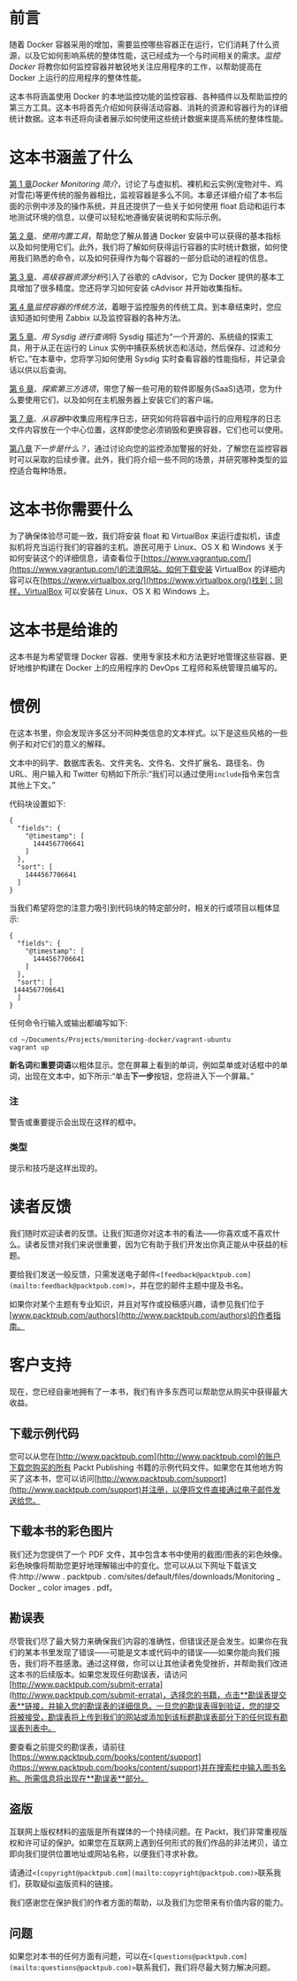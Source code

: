 # 前言

随着 Docker 容器采用的增加，需要监控哪些容器正在运行，它们消耗了什么资源，以及它如何影响系统的整体性能，这已经成为一个与时间相关的需求。*监控 Docker* 将教你如何监控容器并敏锐地关注应用程序的工作，以帮助提高在 Docker 上运行的应用程序的整体性能。

这本书将涵盖使用 Docker 的本地监控功能的监控容器、各种插件以及帮助监控的第三方工具。这本书将首先介绍如何获得活动容器、消耗的资源和容器行为的详细统计数据。这本书还将向读者展示如何使用这些统计数据来提高系统的整体性能。

# 这本书涵盖了什么

[第 1 章](1.html#DB7S1-fcf7b4d102f841bba77b823d677470e0 "Chapter 1. Introduction to Docker Monitoring")*Docker Monitoring 简介*，讨论了与虚拟机、裸机和云实例(宠物对牛、鸡对雪花)等更传统的服务器相比，监视容器是多么不同。本章还详细介绍了本书后面的示例中涉及的操作系统，并且还提供了一些关于如何使用 float 启动和运行本地测试环境的信息，以便可以轻松地遵循安装说明和实际示例。

[第 2 章](2.html#K0RQ2-fcf7b4d102f841bba77b823d677470e0 "Chapter 2. Using the Built-in Tools")、*使用内置工具*，帮助您了解从普通 Docker 安装中可以获得的基本指标以及如何使用它们。此外，我们将了解如何获得运行容器的实时统计数据，如何使用我们熟悉的命令，以及如何获得作为每个容器的一部分启动的进程的信息。

[第 3 章](3.html#NQU21-fcf7b4d102f841bba77b823d677470e0 "Chapter 3. Advanced Container Resource Analysis")、*高级容器资源分析*引入了谷歌的 cAdvisor，它为 Docker 提供的基本工具增加了很多精度。您还将学习如何安装 cAdvisor 并开始收集指标。

[第 4 章](4.html#11C3M1-fcf7b4d102f841bba77b823d677470e0 "Chapter 4. A Traditional Approach to Monitoring Containers")*监控容器的传统方法*，着眼于监控服务的传统工具。到本章结束时，您应该知道如何使用 Zabbix 以及监控容器的各种方法。

[第 5 章](5.html#1565U1-fcf7b4d102f841bba77b823d677470e0 "Chapter 5. Querying with Sysdig")、*用 Sysdig 进行查询*将 Sysdig 描述为“一个开源的、系统级的探索工具，用于从正在运行的 Linux 实例中捕获系统状态和活动，然后保存、过滤和分析它。”在本章中，您将学习如何使用 Sysdig 实时查看容器的性能指标，并记录会话以供以后查询。

[第 6 章](6.html#19UOO1-fcf7b4d102f841bba77b823d677470e0 "Chapter 6. Exploring Third Party Options")、*探索第三方选项*，带您了解一些可用的软件即服务(SaaS)选项，您为什么要使用它们，以及如何在主机服务器上安装它们的客户端。

[第 7 章](7.html#1FLS41-fcf7b4d102f841bba77b823d677470e0 "Chapter 7. Collecting Application Logs from within the Container")、*从容器*中收集应用程序日志，研究如何将容器中运行的应用程序的日志文件内容放在一个中心位置，这样即使您必须销毁和更换容器，它们也可以使用。

[第八章](8.html#1JFUC2-fcf7b4d102f841bba77b823d677470e0 "Chapter 8. What Are the Next Steps?")*下一步是什么？*，通过讨论向您的监控添加警报的好处，了解您在监控容器时可以采取的后续步骤。此外，我们将介绍一些不同的场景，并研究哪种类型的监控适合每种场景。

# 这本书你需要什么

为了确保体验尽可能一致，我们将安装 float 和 VirtualBox 来运行虚拟机，该虚拟机将充当运行我们的容器的主机。游民可用于 Linux、OS X 和 Windows 关于如何安装这个的详细信息，请查看位于[https://www.vagrantup.com/](https://www.vagrantup.com/)的流浪网站。如何下载安装 VirtualBox 的详细内容可以在[https://www.virtualbox.org/](https://www.virtualbox.org/)找到；同样，VirtualBox 可以安装在 Linux、OS X 和 Windows 上。

# 这本书是给谁的

这本书是为希望管理 Docker 容器、使用专家技术和方法更好地管理这些容器、更好地维护构建在 Docker 上的应用程序的 DevOps 工程师和系统管理员编写的。

# 惯例

在这本书里，你会发现许多区分不同种类信息的文本样式。以下是这些风格的一些例子和对它们的意义的解释。

文本中的码字、数据库表名、文件夹名、文件名、文件扩展名、路径名、伪 URL、用户输入和 Twitter 句柄如下所示:“我们可以通过使用`include`指令来包含其他上下文。”

代码块设置如下:

```
{
  "fields": {
    "@timestamp": [
      1444567706641
    ]
  },
  "sort": [
    1444567706641
  ]
}
```

当我们希望将您的注意力吸引到代码块的特定部分时，相关的行或项目以粗体显示:

```
{
  "fields": {
    "@timestamp": [
      1444567706641
    ]
  },
  "sort": [
 1444567706641
  ]
}
```

任何命令行输入或输出都编写如下:

```
cd ~/Documents/Projects/monitoring-docker/vagrant-ubuntu
vagrant up

```

**新名词**和**重要词语**以粗体显示。您在屏幕上看到的单词，例如菜单或对话框中的单词，出现在文本中，如下所示:“单击**下一步**按钮，您将进入下一个屏幕。”

### 注

警告或重要提示会出现在这样的框中。

### 类型

提示和技巧是这样出现的。

# 读者反馈

我们随时欢迎读者的反馈。让我们知道你对这本书的看法——你喜欢或不喜欢什么。读者反馈对我们来说很重要，因为它有助于我们开发出你真正能从中获益的标题。

要给我们发送一般反馈，只需发送电子邮件`<[feedback@packtpub.com](mailto:feedback@packtpub.com)>`，并在您的邮件主题中提及书名。

如果你对某个主题有专业知识，并且对写作或投稿感兴趣，请参见我们位于[www.packtpub.com/authors](http://www.packtpub.com/authors)的作者指南。

# 客户支持

现在，您已经自豪地拥有了一本书，我们有许多东西可以帮助您从购买中获得最大收益。

## 下载示例代码

您可以从您在[http://www.packtpub.com](http://www.packtpub.com)的账户下载您购买的所有 Packt Publishing 书籍的示例代码文件。如果您在其他地方购买了这本书，您可以访问[http://www.packtpub.com/support](http://www.packtpub.com/support)并注册，以便将文件直接通过电子邮件发送给您。

## 下载本书的彩色图片

我们还为您提供了一个 PDF 文件，其中包含本书中使用的截图/图表的彩色映像。彩色映像将帮助您更好地理解输出中的变化。您可以从以下网址下载该文件:http://www . packtpub . com/sites/default/files/downloads/Monitoring _ Docker _ color images . pdf。

## 勘误表

尽管我们尽了最大努力来确保我们内容的准确性，但错误还是会发生。如果你在我们的某本书里发现了错误——可能是文本或代码中的错误——如果你能向我们报告，我们将不胜感激。通过这样做，你可以让其他读者免受挫折，并帮助我们改进这本书的后续版本。如果您发现任何勘误表，请访问[http://www.packtpub.com/submit-errata](http://www.packtpub.com/submit-errata)，选择您的书籍，点击**勘误表提交表**链接，并输入您的勘误表的详细信息。一旦您的勘误表得到验证，您的提交将被接受，勘误表将上传到我们的网站或添加到该标题勘误表部分下的任何现有勘误表列表中。

要查看之前提交的勘误表，请前往[https://www.packtpub.com/books/content/support](https://www.packtpub.com/books/content/support)并在搜索栏中输入图书名称。所需信息将出现在**勘误表**部分。

## 盗版

互联网上版权材料的盗版是所有媒体的一个持续问题。在 Packt，我们非常重视版权和许可证的保护。如果您在互联网上遇到任何形式的我们作品的非法拷贝，请立即向我们提供位置地址或网站名称，以便我们寻求补救。

请通过`<[copyright@packtpub.com](mailto:copyright@packtpub.com)>`联系我们，获取疑似盗版资料的链接。

我们感谢您在保护我们的作者方面的帮助，以及我们为您带来有价值内容的能力。

## 问题

如果您对本书的任何方面有问题，可以在`<[questions@packtpub.com](mailto:questions@packtpub.com)>`联系我们，我们将尽最大努力解决问题。
